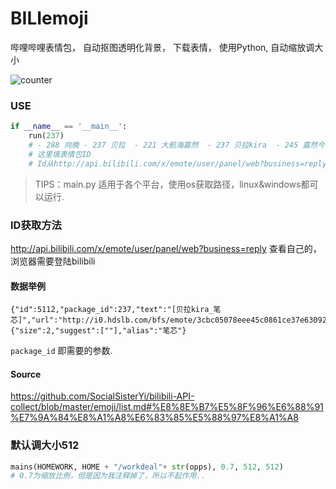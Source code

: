 # BILIemoji

哔哩哔哩表情包， 自动抠图透明化背景， 下载表情， 使用Python, 自动缩放调大小

![counter](https://count.getloli.com/get/@sudoskys-github-BILIemoji?theme=moebooru)

### USE
```python
if __name__ == '__main__':
    run(237)
    # - 288 向晚 - 237 贝拉  - 221 大航海嘉然  - 237 贝拉kira  - 245 嘉然今天吃什么 -288 向晚大魔王 -333 乃琳Queen  -339 珈乐Carol
    # 这里填表情包ID
    # Id从http://api.bilibili.com/x/emote/user/panel/web?business=reply查看自己的，来源
```

>TIPS：main.py 适用于各个平台，使用os获取路径，linux&windows都可以运行.

### ID获取方法
http://api.bilibili.com/x/emote/user/panel/web?business=reply 查看自己的，浏览器需要登陆bilibili

#### 数据举例
```
{"id":5112,"package_id":237,"text":"[贝拉kira_笔芯]","url":"http://i0.hdslb.com/bfs/emote/3cbc05078eee45c0861ce37e63092e379ae93d57.png","mtime":1637148616,"type":3,"attr":0,"meta":{"size":2,"suggest":[""],"alias":"笔芯"}
```
```package_id``` 即需要的参数.


#### Source
https://github.com/SocialSisterYi/bilibili-API-collect/blob/master/emoji/list.md#%E8%8E%B7%E5%8F%96%E6%88%91%E7%9A%84%E8%A1%A8%E6%83%85%E5%88%97%E8%A1%A8



### 默认调大小512
```python
mains(HOMEWORK, HOME + "/workdeal"+ str(opps), 0.7, 512, 512)
# 0.7为缩放比例，但是因为我注释掉了，所以不起作用..
```
